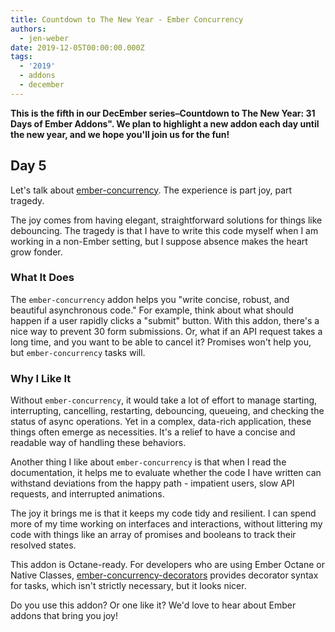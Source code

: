 ```yaml
---
title: Countdown to The New Year - Ember Concurrency
authors:
  - jen-weber
date: 2019-12-05T00:00:00.000Z
tags:
  - '2019'
  - addons
  - december
---
```



**This is the fifth in our DecEmber series–Countdown to The New Year: 31 Days of Ember Addons". We plan to highlight a new addon each day until the new year, and we hope you'll join us for the fun!**

## Day 5

Let's talk about [ember-concurrency](https://emberobserver.com/addons/ember-concurrency).
The experience is part joy, part tragedy.

<!-- READMORE -->

The joy comes from having elegant, straightforward solutions for things like debouncing.
The tragedy is that I have to write this code myself when I am working in a non-Ember setting, but I suppose absence makes the heart grow fonder.

### What It Does

The `ember-concurrency` addon helps you "write concise, robust, and beautiful asynchronous code." For example, think about what should happen if a user rapidly clicks a "submit" button. With this addon, there's a nice way to prevent 30 form submissions.
Or, what if an API request takes a long time, and you want to be able to cancel it? Promises won't help you, but `ember-concurrency` tasks will.

### Why I Like It

Without `ember-concurrency`, it would take a lot of effort to manage starting, interrupting, cancelling, restarting, debouncing, queueing, and checking the status of async operations.
Yet in a complex, data-rich application, these things often emerge as necessities.
It's a relief to have a concise and readable way of handling these behaviors.

Another thing I like about `ember-concurrency` is that when I read the documentation, it helps me to evaluate whether the code I have written can withstand deviations from the happy path - impatient users, slow API requests, and interrupted animations.

The joy it brings me is that it keeps my code tidy and resilient. I can spend more of my time working on interfaces and interactions, without littering my code with things like an array of promises and booleans to track their resolved states.

This addon is Octane-ready. For developers who are using Ember Octane or Native Classes, [ember-concurrency-decorators](https://github.com/machty/ember-concurrency-decorators) provides decorator syntax for tasks, which isn't strictly necessary, but it looks nicer.

Do you use this addon? Or one like it? We'd love to hear about Ember addons that bring you joy! 
